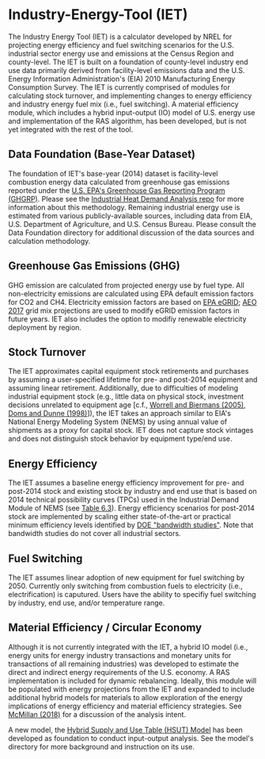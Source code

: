 # Industry-Energy-Tool (IET)
The Industry Energy Tool (IET) is a calculator developed by NREL for projecting energy efficiency and fuel switching scenarios for the U.S. industrial sector energy use and emissions at the Census Region and county-level. The IET is built on a foundation of county-level industry end use data primarily derived from facility-level emissions data and the U.S. Energy Information Administration's (EIA) 2010 Manufacturing Energy Consumption Survey.
The IET is currently comprised of modules for calculating stock turnover, and implementing changes to energy efficiency and industry energy fuel mix (i.e., fuel switching). A material efficiency module, which includes a hybrid input-output (IO) model of U.S. energy use and implementation of the RAS algorithm, has been developed, but is not yet integrated with the rest of the tool.

## Data Foundation (Base-Year Dataset)
The foundation of IET's base-year (2014) dataset is facility-level combustion energy data calculated from greenhouse gas emissions reported under the [U.S. EPA's Greenhouse Gas Reporting Program (GHGRP)](https://www.epa.gov/ghgreporting). Please see the [Industrial Heat Demand Analysis repo](https://github.com/NREL/Industrial-Heat-Demand-Analysis) for more information about this methodology. Remaining industrial energy use is estimated from various publicly-available sources, including data from EIA, U.S. Department of Agriculture, and U.S. Census Bureau. Please consult the Data Foundation directory for additional discussion of the data sources and calculation methodology.

## Greenhouse Gas Emissions (GHG)
GHG emission are calculated from projected energy use by fuel type. All non-electricity emissions are calculated using EPA default emission factors for CO2 and CH4. Electricity emission factors are based on [EPA eGRID](https://www.epa.gov/energy/emissions-generation-resource-integrated-database-egrid); [AEO 2017](https://www.eia.gov/outlooks/archive/aeo17/) grid mix projections are used to modify eGRID emission factors in future years. IET also includes the option to modifiy renewable electricity deployment by region.

## Stock Turnover
The IET approximates capital equipment stock retirements and purchases by assuming a user-specified lifetime for pre- and post-2014 equipment and assuming linear retirement. Additionally, due to difficulties of modeling industrial equipment stock (e.g., little data on physical stock, investment decisions unrelated to equipment age [c.f., [Worrell and Biermans (2005)](https://doi.org/10.1016/j.enpol.2003.10.017), [Doms and Dunne (1998)](https://doi.org/10.1006/redy.1998.0011)]), the IET takes an approach similar to EIA's National Energy Modeling System (NEMS) by using annual value of shipments as a proxy for capital stock. IET does not capture stock vintages and does not distinguish stock behavior by equipment type/end use.    

## Energy Efficiency
The IET assumes a baseline energy efficiency improvement for pre- and post-2014 stock and existing stock by industry and end use that is based on 2014 technical possibility curves (TPCs) used in the Industrial Demand Module of NEMS (see [Table 6.3](https://www.eia.gov/outlooks/archive/aeo14/assumptions/pdf/0554(2014).pdf)). Energy efficiency scenarios for post-2014 stock are implemented by scaling either state-of-the-art or practical minimum efficiency levels identified by [DOE "bandwidth studies"](https://www.energy.gov/eere/amo/energy-analysis-data-and-reports). Note that bandwidth studies do not cover all industrial sectors.

## Fuel Switching
The IET assumes linear adoption of new equipment for fuel switching by 2050. Currently only switching from combustion fuels to electricity (i.e., electrification) is caputured. Users have the ability to specifiy fuel switching by industry, end use, and/or temperature range.  

## Material Efficiency / Circular Economy
Although it is not currently integrated with the IET, a hybrid IO model (i.e., energy units for energy industry transactions and monetary units for transactions of all remaining industries) was developed to estimate the direct and indirect energy requirements of the U.S. economy. A RAS implementation is included for dynamic rebalancing. Ideally, this module will be populated with energy projections from the IET and expanded to include additional hybrid models for materials to allow exploration of the energy implications of energy efficiency and material efficiency strategies. See [McMillan (2018)](https://www.nrel.gov/docs/fy18osti/70609.pdf) for a discussion of the analysis intent.  

A new model, the [Hybrid Supply and Use Table (HSUT) Model](./HSUT_model/) has been developed as foundation to conduct input-output analysis. See the model's directory for more background and instruction on its use.
